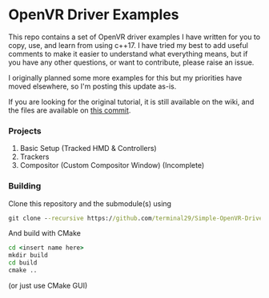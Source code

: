 # OpenVR Driver Examples

This repo contains a set of OpenVR driver examples I have written for you to copy, use, and learn from using c++17. I have tried my best to add useful comments to make it easier to understand what everything means, but if you have any other questions, or want to contribute, please raise an issue.

I originally planned some more examples for this but my priorities have moved elsewhere, so I'm posting this update as-is.

If you are looking for the original tutorial, it is still available on the wiki, and the files are available on [this commit](https://github.com/terminal29/Simple-OpenVR-Driver-Tutorial/tree/df1a41a02edca88dba7426c9e5b6d5354f91d299).

### Projects

1. Basic Setup (Tracked HMD & Controllers)
2. Trackers
3. Compositor (Custom Compositor Window) (Incomplete)

### Building

Clone this repository and the submodule(s) using

```bat
git clone --recursive https://github.com/terminal29/Simple-OpenVR-Driver-Tutorial.git
```

And build with CMake

```bat
cd <insert name here>
mkdir build
cd build
cmake ..
```

(or just use CMake GUI)
